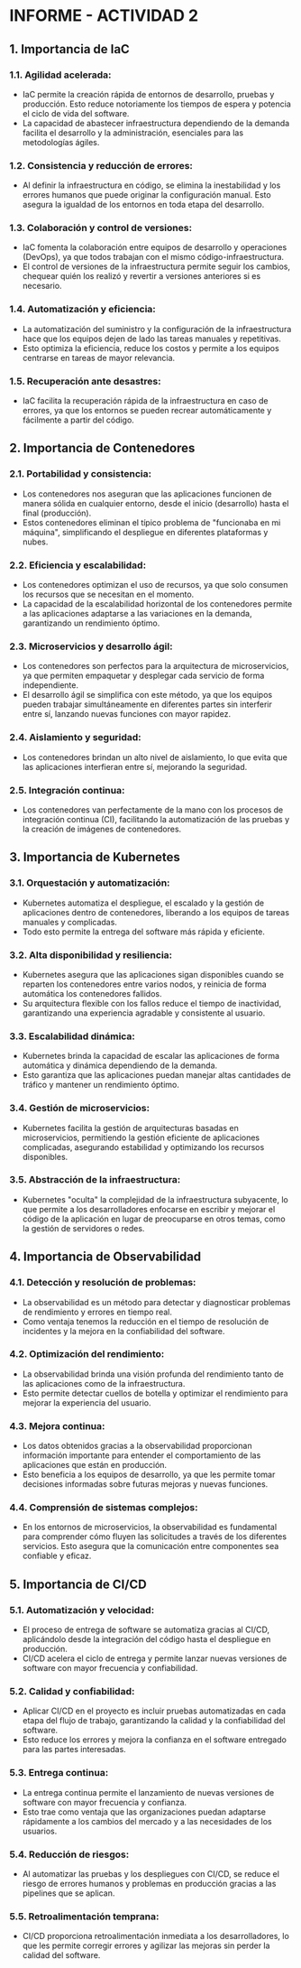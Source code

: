 # INFORME - ACTIVIDAD 2

## 1. Importancia de IaC

### 1.1. Agilidad acelerada:
* IaC permite la creación rápida de entornos de desarrollo, pruebas y producción. Esto reduce notoriamente los tiempos de espera y potencia el ciclo de vida del software.
* La capacidad de abastecer infraestructura dependiendo de la demanda facilita el desarrollo y la administración, esenciales para las metodologías ágiles.

### 1.2. Consistencia y reducción de errores:
* Al definir la infraestructura en código, se elimina la inestabilidad y los errores humanos que puede originar la configuración manual. Esto asegura la igualdad de los entornos en toda etapa del desarrollo.

### 1.3. Colaboración y control de versiones:
* IaC fomenta la colaboración entre equipos de desarrollo y operaciones (DevOps), ya que todos trabajan con el mismo código-infraestructura.
* El control de versiones de la infraestructura permite seguir los cambios, chequear quién los realizó y revertir a versiones anteriores si es necesario.

### 1.4. Automatización y eficiencia:
* La automatización del suministro y la configuración de la infraestructura hace que los equipos dejen de lado las tareas manuales y repetitivas.
* Esto optimiza la eficiencia, reduce los costos y permite a los equipos centrarse en tareas de mayor relevancia.

### 1.5. Recuperación ante desastres:
* IaC facilita la recuperación rápida de la infraestructura en caso de errores, ya que los entornos se pueden recrear automáticamente y fácilmente a partir del código.

## 2. Importancia de Contenedores

### 2.1. Portabilidad y consistencia:
* Los contenedores nos aseguran que las aplicaciones funcionen de manera sólida en cualquier entorno, desde el inicio (desarrollo) hasta el final (producción).
* Estos contenedores eliminan el típico problema de "funcionaba en mi máquina", simplificando el despliegue en diferentes plataformas y nubes.

### 2.2. Eficiencia y escalabilidad:
* Los contenedores optimizan el uso de recursos, ya que solo consumen los recursos que se necesitan en el momento.
* La capacidad de la escalabilidad horizontal de los contenedores permite a las aplicaciones adaptarse a las variaciones en la demanda, garantizando un rendimiento óptimo.

### 2.3. Microservicios y desarrollo ágil:
* Los contenedores son perfectos para la arquitectura de microservicios, ya que permiten empaquetar y desplegar cada servicio de forma independiente.
* El desarrollo ágil se simplifica con este método, ya que los equipos pueden trabajar simultáneamente en diferentes partes sin interferir entre sí, lanzando nuevas funciones con mayor rapidez.

### 2.4. Aislamiento y seguridad:
* Los contenedores brindan un alto nivel de aislamiento, lo que evita que las aplicaciones interfieran entre sí, mejorando la seguridad.

### 2.5. Integración continua:
* Los contenedores van perfectamente de la mano con los procesos de integración continua (CI), facilitando la automatización de las pruebas y la creación de imágenes de contenedores.

## 3. Importancia de Kubernetes

### 3.1. Orquestación y automatización:
* Kubernetes automatiza el despliegue, el escalado y la gestión de aplicaciones dentro de contenedores, liberando a los equipos de tareas manuales y complicadas.
* Todo esto permite la entrega del software más rápida y eficiente.

### 3.2. Alta disponibilidad y resiliencia:
* Kubernetes asegura que las aplicaciones sigan disponibles cuando se reparten los contenedores entre varios nodos, y reinicia de forma automática los contenedores fallidos.
* Su arquitectura flexible con los fallos reduce el tiempo de inactividad, garantizando una experiencia agradable y consistente al usuario.

### 3.3. Escalabilidad dinámica:
* Kubernetes brinda la capacidad de escalar las aplicaciones de forma automática y dinámica dependiendo de la demanda.
* Esto garantiza que las aplicaciones puedan manejar altas cantidades de tráfico y mantener un rendimiento óptimo.

### 3.4. Gestión de microservicios:
* Kubernetes facilita la gestión de arquitecturas basadas en microservicios, permitiendo la gestión eficiente de aplicaciones complicadas, asegurando estabilidad y optimizando los recursos disponibles.

### 3.5. Abstracción de la infraestructura:
* Kubernetes "oculta" la complejidad de la infraestructura subyacente, lo que permite a los desarrolladores enfocarse en escribir y mejorar el código de la aplicación en lugar de preocuparse en otros temas, como la gestión de servidores o redes.

## 4. Importancia de Observabilidad

### 4.1. Detección y resolución de problemas:
* La observabilidad es un método para detectar y diagnosticar problemas de rendimiento y errores en tiempo real.
* Como ventaja tenemos la reducción en el tiempo de resolución de incidentes y la mejora en la confiabilidad del software.

### 4.2. Optimización del rendimiento:
* La observabilidad brinda una visión profunda del rendimiento tanto de las aplicaciones como de la infraestructura.
* Esto permite detectar cuellos de botella y optimizar el rendimiento para mejorar la experiencia del usuario.

### 4.3. Mejora continua:
* Los datos obtenidos gracias a la observabilidad proporcionan información importante para entender el comportamiento de las aplicaciones que están en producción.
* Esto beneficia a los equipos de desarrollo, ya que les permite tomar decisiones informadas sobre futuras mejoras y nuevas funciones.

### 4.4. Comprensión de sistemas complejos:
* En los entornos de microservicios, la observabilidad es fundamental para comprender cómo fluyen las solicitudes a través de los diferentes servicios. Esto asegura que la comunicación entre componentes sea confiable y eficaz.

## 5. Importancia de CI/CD

### 5.1. Automatización y velocidad:
* El proceso de entrega de software se automatiza gracias al CI/CD, aplicándolo desde la integración del código hasta el despliegue en producción.
* CI/CD acelera el ciclo de entrega y permite lanzar nuevas versiones de software con mayor frecuencia y confiabilidad.

### 5.2. Calidad y confiabilidad:
* Aplicar CI/CD en el proyecto es incluir pruebas automatizadas en cada etapa del flujo de trabajo, garantizando la calidad y la confiabilidad del software.
* Esto reduce los errores y mejora la confianza en el software entregado para las partes interesadas.

### 5.3. Entrega continua:
* La entrega continua permite el lanzamiento de nuevas versiones de software con mayor frecuencia y confianza.
* Esto trae como ventaja que las organizaciones puedan adaptarse rápidamente a los cambios del mercado y a las necesidades de los usuarios.

### 5.4. Reducción de riesgos:
* Al automatizar las pruebas y los despliegues con CI/CD, se reduce el riesgo de errores humanos y problemas en producción gracias a las pipelines que se aplican.

### 5.5. Retroalimentación temprana:
* CI/CD proporciona retroalimentación inmediata a los desarrolladores, lo que les permite corregir errores y agilizar las mejoras sin perder la calidad del software.

